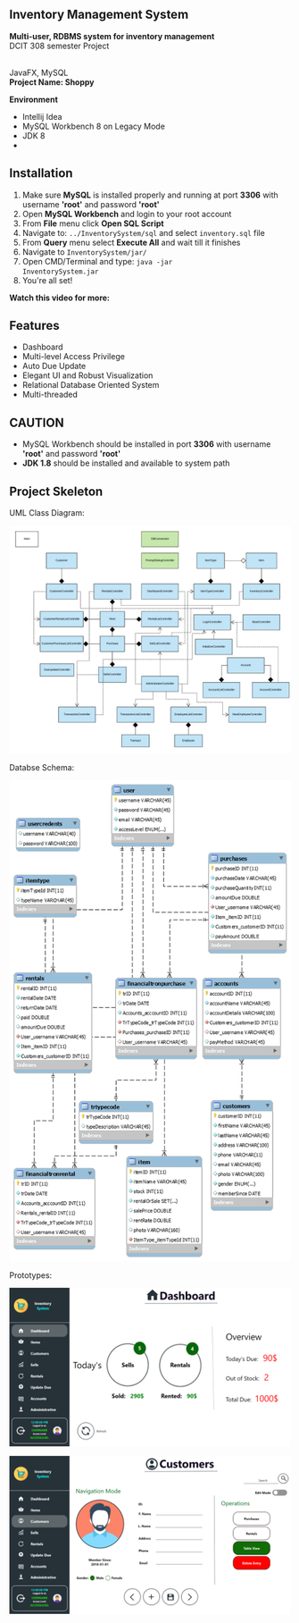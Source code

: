 ## Inventory Management System

**Multi-user, RDBMS system for inventory management**
<br>DCIT 308 semester Project

<br>JavaFX, MySQL
<br>
**Project Name: Shoppy**

**Environment**

- Intellij Idea
- MySQL Workbench 8 on Legacy Mode
- JDK 8
-

## Installation

1. Make sure **MySQL** is installed properly and running at port **3306** with username **'root'** and password **'root'**
2. Open **MySQL Workbench** and login to your root account
3. From **File** menu click **Open SQL Script**
4. Navigate to: <code>../InventorySystem/sql</code> and select <code>inventory.sql</code> file
5. From **Query** menu select **Execute All** and wait till it finishes
6. Navigate to <code>InventorySystem/jar/</code>
7. Open CMD/Terminal and type: <code>java -jar InventorySystem.jar</code>
8. You're all set!

**Watch this video for more:**

## Features

- Dashboard
- Multi-level Access Privilege
- Auto Due Update
- Elegant UI and Robust Visualization
- Relational Database Oriented System
- Multi-threaded

## CAUTION

- MySQL Workbench should be installed in port **3306** with username **'root'** and password **'root'**
- **JDK 1.8** should be installed and available to system path

## Project Skeleton

UML Class Diagram:

![UML](images/diagrams/simplified-uml.png)

Databse Schema:

![EER Diagram](images/diagrams/schema.png)

Prototypes:

![Dashboard](images/prototypes/Dashboard.png)

![Dashboard](images/prototypes/Customers.png)

